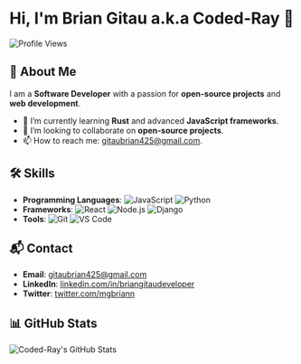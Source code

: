 # Hi, I'm Brian Gitau a.k.a Coded-Ray 👋

![Profile Views](https://komarev.com/ghpvc/?username=Coded-Ray&color=brightgreen)

## 🌟 About Me

I am a **Software Developer** with a passion for **open-source projects** and **web development**.

- 🌱 I’m currently learning **Rust** and advanced **JavaScript frameworks**.
- 👯 I’m looking to collaborate on **open-source projects**.
- 📫 How to reach me: [gitaubrian425@gmail.com](mailto:gitaubrian425@gmail.com).

## 🛠️ Skills

- **Programming Languages**: ![JavaScript](https://img.shields.io/badge/-JavaScript-333333?style=flat&logo=javascript) ![Python](https://img.shields.io/badge/-Python-333333?style=flat&logo=python)
- **Frameworks**: ![React](https://img.shields.io/badge/-React-333333?style=flat&logo=react) ![Node.js](https://img.shields.io/badge/-Node.js-333333?style=flat&logo=node.js) ![Django](https://img.shields.io/badge/-Django-333333?style=flat&logo=django)
- **Tools**: ![Git](https://img.shields.io/badge/-Git-333333?style=flat&logo=git) ![VS Code](https://img.shields.io/badge/-VS%20Code-333333?style=flat&logo=visual-studio-code)


## 📬 Contact

- **Email**: [gitaubrian425@gmail.com](mailto:gitaubrian425@gmail.com)
- **LinkedIn**: [linkedin.com/in/briangitaudeveloper](https://linkedin.com/in/briangitaudeveloper)
- **Twitter**: [twitter.com/mgbriann](https://x.com/mgbriann)

## 📊 GitHub Stats

![Coded-Ray's GitHub Stats](https://github-readme-stats.vercel.app/api?username=Coded-Ray&show_icons=true&theme=radical)
